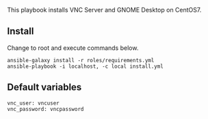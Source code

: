 This playbook installs VNC Server and GNOME Desktop on CentOS7.

## Install

Change to root and execute commands below.

```
ansible-galaxy install -r roles/requirements.yml
ansible-playbook -i localhost, -c local install.yml
```

## Default variables

```
vnc_user: vncuser
vnc_password: vncpassword
```
